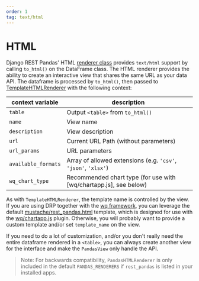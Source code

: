```yaml
---
order: 1
tag: text/html
---
```


# HTML

Django REST Pandas' HTML [renderer class][renderers] provides `text/html` support by calling `to_html()` on the DataFrame class.  The HTML renderer provides the ability to create an interactive view that shares the same URL as your data API.  The dataframe is processed by `to_html()`, then passed to [TemplateHTMLRenderer] with the following context:

context variable | description
-----------------|------------------
`table` | Output `<table>` from `to_html()`
`name` | View name
`description` | View description
`url` | Current URL Path (without parameters)
`url_params` | URL parameters
`available_formats` | Array of allowed extensions (e.g. `'csv'`, `'json'`, `'xlsx'`)
`wq_chart_type` | Recommended chart type (for use with [wq/chartapp.js], see below)

As with `TemplateHTMLRenderer`, the template name is controlled by the view.  If you are using DRP together with the [wq framework], you can leverage the default [mustache/rest_pandas.html] template, which is designed for use with the [wq/chartapp.js][@wq/chart] plugin.  Otherwise, you will probably want to provide a custom template and/or set `template_name` on the view.

If you need to do a lot of customization, and/or you don't really need the entire dataframe rendered in a `<table>`, you can always create another view for the interface and make the `PandasView` only handle the API.

> Note: For backwards compatibility, `PandasHTMLRenderer` is only included in the default `PANDAS_RENDERERS` if `rest_pandas` is listed in your installed apps.

[renderers]: ./index.md
[TemplateHTMLRenderer]: http://www.django-rest-framework.org/api-guide/renderers/#templatehtmlrenderer
[mustache/rest_pandas.html]: https://github.com/wq/django-rest-pandas/blob/master/rest_pandas/mustache/rest_pandas.html
[wq framework]: https://wq.io/
[@wq/chart]: ../@wq/chart.md

